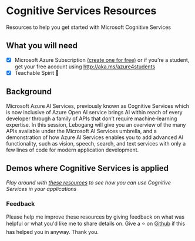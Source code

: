 # Cognitive Services Resources
Resources to help you get started with Microsoft Cognitive Services

## What you will need
- [x] Microsoft Azure Subscription [(create one for free)](https://azure.microsoft.com/en-us/free/) or if you're a student, get your free account using [http://aka.ms/azure4students ](http://aka.ms/azure4students )
- [x] Teachable Spirit 🙂

## Background

Microsoft Azure AI Services, previously known as Cognitive Services which is now inclusive of Azure Open AI service brings AI within reach of every developer through a family of APIs that don’t require machine-learning expertise. In this session, Lebogang will give you an overview of the many APIs available under the Microsoft AI Services umbrella, and a demonstration of how Azure AI Services enables you to add advanced AI functionality, such as vision, speech, search, and text services with only a few lines of code for modern application development.

## Demos where Cognitive Services is applied
 *Play around with [these resources](https://fruitymo.github.io/cognitive-services-resources/) to see how you can use Cognitive Services in your applications*

### Feedback
Please help me improve these resources by giving feedback on what was helpful or what you'd like me to share details on. Give a ⭐ on [Github](https://github.com/Fruitymo/cognitive-services-resources) if this has helped you in anyway. Thank you.
